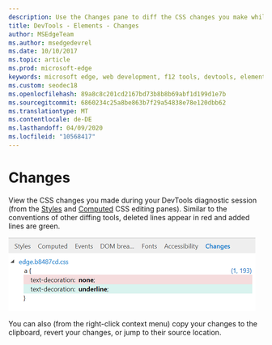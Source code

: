 ```yaml
---
description: Use the Changes pane to diff the CSS changes you make while debugging your page
title: DevTools - Elements - Changes
author: MSEdgeTeam
ms.author: msedgedevrel
ms.date: 10/10/2017
ms.topic: article
ms.prod: microsoft-edge
keywords: microsoft edge, web development, f12 tools, devtools, elements, css changes, css diff
ms.custom: seodec18
ms.openlocfilehash: 89a8c8c201cd2167bd73b8b8b69abf1d199d1e7b
ms.sourcegitcommit: 6860234c25a8be863b7f29a54838e78e120dbb62
ms.translationtype: MT
ms.contentlocale: de-DE
ms.lasthandoff: 04/09/2020
ms.locfileid: "10568417"
---
```

# Changes
View the CSS changes you made during your DevTools diagnostic session (from the [Styles](./styles.md) and [Computed](./computed.md) CSS editing panes). Similar to the conventions of other diffing tools, deleted lines appear in red and added lines are green.

![Changes pane](../media/elements_changes.png)

You can also (from the right-click context menu) copy  your changes to the clipboard, revert your changes, or jump to their source location.